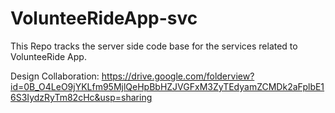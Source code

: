 # VolunteeRideApp-svc
This Repo tracks the server side code base for the services related to VolunteeRide App.

Design Collaboration: https://drive.google.com/folderview?id=0B_O4LeO9jYKLfm95MjlQeHpBbHZJVGFxM3ZyTEdyamZCMDk2aFplbE16S3IydzRyTm82cHc&usp=sharing 
